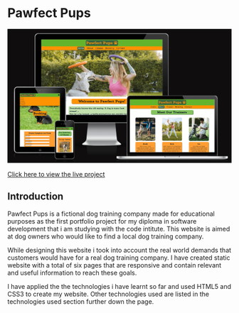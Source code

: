 # Pawfect Pups

![Pawfect Pups Preview Image](assets/readme-files/pawfect-pups-preview.png)

[Click here to view the live project](https://lunartechfreek.github.io/pawfect-pups/contact.html)

## Introduction

Pawfect Pups is a fictional dog training company made for educational purposes as the first portfolio project for my diploma in software development that i am studying with the code intitute. This website is aimed at dog owners who would like to find a local dog training company. 

While designing this website i took into account the real world demands that customers would have for a real dog training company. I have created static website with a total of six pages that are responsive and contain relevant and useful information to reach these goals. 

I have applied the the technologies i have learnt so far and used HTML5 and CSS3 to create my website. Other technologies used are listed in the technologies used section further down the page.

